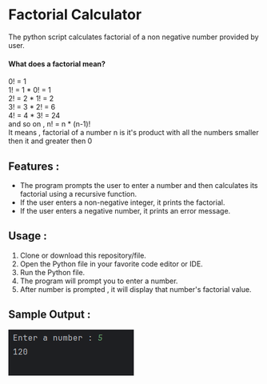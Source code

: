 # Factorial Calculator 
The python script calculates factorial of a non negative number provided by user.

#### What does a factorial mean?
0! = 1   
1! = 1 * 0! = 1   
2! = 2 * 1! = 2    
3! = 3 * 2! = 6   
4! = 4 * 3! = 24  
and so on , n! = n * (n-1)!    
It means , factorial of a number n is it's product with all the numbers smaller then it and greater then 0 

## Features : 
* The program prompts the user to enter a number and then calculates its factorial using a recursive function.
* If the user enters a non-negative integer, it prints the factorial.
* If the user enters a negative number, it prints an error message.

## Usage : 
1. Clone or download this repository/file.
2. Open the Python file in your favorite code editor or IDE.
3. Run the Python file.
4. The program will prompt you to enter a number.
5. After number is prompted , it will display that number's factorial value.

## Sample Output : 
![img.png](img.png)